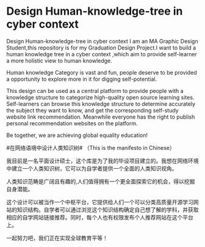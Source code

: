 # Design Human-knowledge-tree in cyber context #

Design Human-knowledge-tree in cyber context
I am an MA Graphic Design Student,this repository is for my Graduation Design Project.I want to build a human knowledge tree in a cyber context ,which aim to provide self-learner a more holistic view to human knowledge.

Human knowledge Category is vast and fun, people deserve to be provided a opportunity to explore more in it for digging self-potential.

This design can be used as a central platform to provide people with a knowledge structure to categorize high-quality open source learning sites. Self-learners can browse this knowledge structure to determine accurately the subject they want to know, and get the corresponding self-study website link recommendation. Meanwhile everyone has the right to publish personal recommendation websites on the platform.

Be together, we are achieving global equality education!

#在网络语境中设计人类知识树# （This is the manifesto in Chinese）

我目前是一名平面设计硕士，这个库是为了我的毕设项目建立的。我想在网络环境中建立一个人类知识树，它可以为自学者提供一个全面的人类知识视角。

人类知识范畴是广阔且有趣的,人们值得拥有一个更全面探索它的机会，得以挖掘自身潜能。

这个设计可以被当作一个中枢平台，它提供给人们一个可以分类高质量开源学习网站的知识结构。自学者可以通过浏览这个知识结构确定自己想了解的学科，并获取相应的自学网站链接推荐。同时，每个人也有权限发布个人推荐网站在这个平台上。

一起努力吧，我们正在实现全球教育平等！
